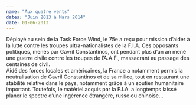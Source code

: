 ```yaml
---
name: "Aux quatre vents"
dates: "Juin 2013 à Mars 2014"
date: 01-06-2013
---
```

Déployé au sein de la Task Force Wind, le 75e a reçu pour mission d’aider à la lutte contre les troupes ultra-nationalistes de la F.I.A. Ces opposants politiques, menés par Gavril Constantinos, ont pendant plus d’un an mené une guerre civile contre les troupes de l’A.A.F., massacrant au passage des centaines de civil.  
Aidé des forces locales et américaines, la France a notamment permis la neutralisation de Gavril Constantinos et de sa milice, tout en restaurant une stabilité relative dans le pays, notamment grâce à un soutien humanitaire important. Toutefois, le matériel acquis par la F.I.A. a longtemps laissé planer le spectre d’une ingérence étrangère, russe ou chinoise…

